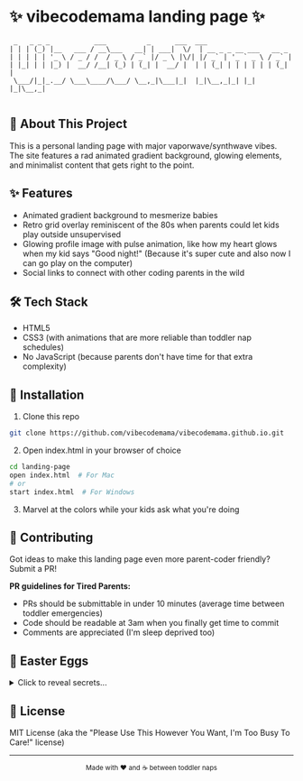 # ✨ vibecodemama landing page ✨

```
 _   _ _ _           ___          _      ___  ___                       
| | | (_) |__   ___ / __\___   __| | ___|  \/  | __ _ _ __ ___   __ _  
| | | | | '_ \ / _ / /  / _ \ / _` |/ _ \ |\/| |/ _` | '_ ` _ \ / _` | 
| |_| | | |_) |  __/ /__| (_) | (_| |  __/ |  | | (_| | | | | | | (_| | 
 \___/|_|_.__/ \___\____/\___/ \__,_|\___|_|  |_|\__,_|_| |_| |_|\__,_| 
                                                                        
```

## 🎸 About This Project

This is a personal landing page with major vaporwave/synthwave vibes. The site features a rad animated gradient background, glowing elements, and minimalist content that gets right to the point.

## ✨ Features

* Animated gradient background to mesmerize babies
* Retro grid overlay reminiscent of the 80s when parents could let kids play outside unsupervised
* Glowing profile image with pulse animation, like how my heart glows when my kid says "Good night!" (Because it's super cute and also now I can go play on the computer)
* Social links to connect with other coding parents in the wild

## 🛠️ Tech Stack

* HTML5
* CSS3 (with animations that are more reliable than toddler nap schedules)
* No JavaScript (because parents don't have time for that extra complexity)

## 🚀 Installation

1. Clone this repo
```bash
git clone https://github.com/vibecodemama/vibecodemama.github.io.git
```

2. Open index.html in your browser of choice
```bash
cd landing-page
open index.html  # For Mac
# or
start index.html  # For Windows
```

3. Marvel at the colors while your kids ask what you're doing

## 💖 Contributing

Got ideas to make this landing page even more parent-coder friendly? Submit a PR!

**PR guidelines for Tired Parents:**
* PRs should be submittable in under 10 minutes (average time between toddler emergencies)
* Code should be readable at 3am when you finally get time to commit
* Comments are appreciated (I'm sleep deprived too)

## 🔮 Easter Eggs

<details>
<summary>Click to reveal secrets...</summary>

* If you open dev tools and look at the CSS comments, you'll find a hidden haiku about debugging while parenting
* Change the URL parameter to `?coffee=depleted` to see an alternative tired parent mode
* Press the Konami code (↑↑↓↓←→←→BA) for a surprise sound that's guaranteed to wake up your finally-sleeping child

</details>

## 📝 License

MIT License (aka the "Please Use This However You Want, I'm Too Busy To Care!" license)

---

<div align="center">
  <sub>Made with ❤️ and ☕ between toddler naps</sub>
</div>

<!-- 
Secret message for fellow parent coders:
You're doing great. Your kids don't care if your code is perfect.
They care that you're there and trying your best.
This README took 3 interrupted coding sessions to write.
-->

